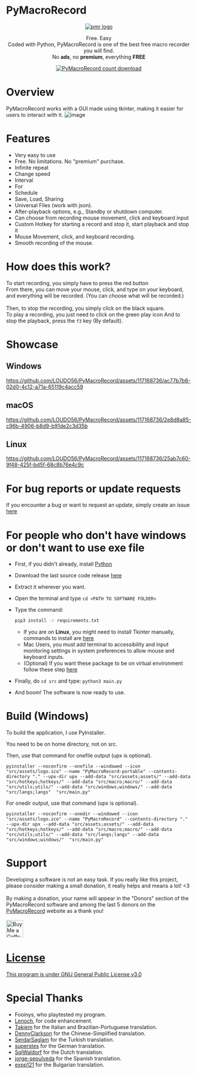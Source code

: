 # PyMacroRecord
<div align="center">
  <a href="https://github.com/LOUDO56/PyMacroRecord/releases"><img src="https://github.com/LOUDO56/PyMacroRecord/assets/117168736/ff16ba4d-7979-4719-bb8f-78587cb5032f" alt="pmr logo"></a>
  <p>
    Free. Easy <br>
    Coded with Python, PyMacroRecord is one of the best free macro recorder you will find. <br>
    No <b>ads</b>, no <b>premium</b>, everything <b>FREE</b>
  </p>
  <a href="https://github.com/LOUDO56/PyMacroRecord/releases"><img alt="PyMacroRecord count download" src="https://img.shields.io/github/downloads/LOUDO56/PyMacroRecord/total?label=Downloads"/></a>
</div>


# Overview
PyMacroRecord works with a GUI made using tkinter, making it easier for users to interact with it.
![image](https://github.com/LOUDO56/PyMacroRecord/assets/117168736/2a1b2d0e-d950-40ad-84e2-971464058664)

# Features

- Very easy to use
- Free. No limitations. No "premium" purchase.
- Infinite repeat
- Change speed
- Interval
- For
- Schedule
- Save, Load, Sharing
- Universal Files (work with json).
- After-playback options, e.g., Standby or shutdown computer.
- Can choose from recording mouse movement, click and keyboard input
- Custom Hotkey for starting a record and stop it, start playback and stop it
- Mouse Movement, click, and keyboard recording.
- Smooth recording of the mouse.

# How does this work?
To start recording, you simply have to press the red button\
From there, you can move your mouse, click, and type on your keyboard, and everything will be recorded. (You can choose what will be recorded.)
\
\
Then, to stop the recording, you simply click on the black square.\
To play a recording, you just need to click on the green play icon
And to stop the playback, press the `f3` key (By default).


# Showcase

## Windows






https://github.com/LOUDO56/PyMacroRecord/assets/117168736/ac77b7b6-02d0-4c12-a71a-65119c4acc59


## macOS





https://github.com/LOUDO56/PyMacroRecord/assets/117168736/2e8d8a85-c96b-4906-b8d9-b91de2c3d35b








## Linux






https://github.com/LOUDO56/PyMacroRecord/assets/117168736/25ab7c60-9f48-425f-bd5f-68c8b76e4c9c







# For bug reports or update requests
If you encounter a bug or want to request an update, simply create an issue [here](https://github.com/LOUDO56/PyMacroRecord/issues)

# For people who don't have windows or don't want to use exe file
- First, if you didn't already, install [Python](https://www.python.org/downloads/)
- Download the last source code release [here](https://github.com/LOUDO56/PyMacroRecord/releases)

- Extract it wherever you want.
- Open the terminal and type `cd <PATH TO SOFTWARE FOLDER>`
- Type the command:
  ```bash
  pip3 install -r requirements.txt
  ```
  - If you are on **Linux**, you might need to install Tkinter manually, commands to install are [here](https://www.geeksforgeeks.org/how-to-install-tkinter-on-linux/)
  - Mac Users, you must add terminal to accessibility and input monitoring settings in system preferences to allow mouse and keyboard inputs.
  - (Optional) If you want these package to be on virtual environment follow these step [here](https://stackoverflow.com/a/41799834)
- Finally, do `cd src` and type: `python3 main.py`
- And boom! The software is now ready to use.

# Build (Windows)
To build the application, I use PyInstaller.

You need to be on home directory, not on src.

Then, use that command for onefile output (upx is optional).
```
pyinstaller --noconfirm --onefile --windowed --icon "src/assets/logo.ico" --name "PyMacroRecord-portable" --contents-directory "." --upx-dir upx --add-data "src/assets;assets/" --add-data "src/hotkeys;hotkeys/" --add-data "src/macro;macro/" --add-data "src/utils;utils/" --add-data "src/windows;windows/" --add-data "src/langs;langs"  "src/main.py"
```

For onedir output, use that command (upx is optional).

```
pyinstaller --noconfirm --onedir --windowed --icon "src/assets/logo.ico" --name "PyMacroRecord" --contents-directory "." --upx-dir upx --add-data "src/assets;assets/" --add-data "src/hotkeys;hotkeys/" --add-data "src/macro;macro/" --add-data "src/utils;utils/" --add-data "src/langs;langs" --add-data "src/windows;windows/"  "src/main.py"
```

# Support
Developing a software is not an easy task. If you really like this project, please consider making a small donation, it really helps and means a lot! <3
\
\
By making a donation, your name will appear in the "Donors" section of the PyMacroRecord software and among the last 5 donors on the [PyMacroRecord](https://www.pymacrorecord.com) website as a thank you!
\
\
<a href='https://ko-fi.com/loudo' target='_blank'><img height='35' style='border:0px;height:46px;' src='https://az743702.vo.msecnd.net/cdn/kofi3.png?v=0' border='0' alt='Buy Me a Coffee at ko-fi.com' />

# License

This program is under [GNU General Public License v3.0](https://github.com/LOUDO56/PyMacroRecord/blob/main/LICENSE.md)

# Special Thanks

- Fooinys, who playtested my program.
- <a href="https://github.com/Lenochxd">Lenoch</a>, for code enhancement.
- <a href="https://github.com/takiem">Takiem</a> for the Italian and Brazilian-Portuguese translation.
- <a href="https://github.com/DennyClarkson">DennyClarkson</a> for the Chinese-Simplified translation.
- <a href="https://github.com/SerdarSaglam">SerdarSaglam</a> for the Turkish translation.
- <a href="https://github.com/superstes">superstes</a> for the German translation.
- <a href="https://github.com/SqlWaldorf">SqlWaldorf</a> for the Dutch translation.
- <a href="https://github.com/jorge-sepulveda">jorge-sepulveda</a> for the Spanish translation.
- <a href="https://github.com/expp121">expp121</a> for the Bulgarian translation.
